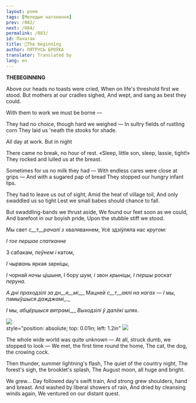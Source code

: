 ```yaml
---
layout: poem
tags: [Мелодыя натхнення]
prev: /082/
next: /084/
permalink: /083/
id: Пачатак
title: 🚧The beginning
author: ПЯТРУСЬ БРОЎКА
translator: Translated by 
lang: en
---
```



 
**THEBEGINNING**

Above our heads no toasts were cried, When on life's threshold first we stood. But mothers at our cradles sighed, And wept, and sang as best they could.

With them to work we must be borne —

They had no choice, though hard we weighed — In sultry fields of rustling corn They laid us 'neath the stooks for shade.

All day at work. But in night

There came no break, no hour of rest. «Sleep, little son, sleep, lassie, tight!» They rocked and lulled us at the breast.

Sometimes for us no milk they had — With endless cares were close at grips — And with a sugared pap of bread They stopped our hungry infant lips.

They had to leave us out of sight, Amid the heat of village toil, And only swaddled us so tight Lest we small babes should chance to fall.

But swaddling-bands we thrust aside, We found our feet soon as we could, And barefoot in our boyish pride, Upon the stubble stiff we stood.

Мы свет _с__т__рачалі з_ хваляваннем, Усё здзіўляла нас _кругом:_

_I_ _тое першае спатканне_

3 сабакам, _пеўнем і_ катом,

_I_ _чырвань_ яркая зарніцы,

_I_ чорнай _ночы_ цішыня, I бору _шум, і_ звон _крыніцы,_ _I_ _першы_ роскат _перуна._

_А дні праходзілі за дн__я__мі__,_ Мацней _с__т__аялі на нагах_ _— I_ мы, памыўшыся _дажджамі__._

_I_ мы, _абцёршыся вятрамі__,_ _Выходзілі ў далёкі_ шлях.

![](2022-%D0%9C%D1%96%D0%BD%D1%81%D0%BA-%D0%BB%D1%83%D1%87%D0%BD%D0%B0%D1%81%D1%86%D1%8C-%D0%BC%D1%96%D0%BA%D0%BE%D0%BB%D0%B0-%D0%BC%D1%8F%D1%82%D0%BB%D1%96%D1%86%D0%BA%D1%96_html_ef71bd0653e28066.jpg)  
style="position: absolute; top: 0.01in; left: 1.2in" ![](2022-%D0%9C%D1%96%D0%BD%D1%81%D0%BA-%D0%BB%D1%83%D1%87%D0%BD%D0%B0%D1%81%D1%86%D1%8C-%D0%BC%D1%96%D0%BA%D0%BE%D0%BB%D0%B0-%D0%BC%D1%8F%D1%82%D0%BB%D1%96%D1%86%D0%BA%D1%96_html_528c0c40ef3659c7.jpg)  

The whole wide world was quite unknown — At all, struck dumb, we stopped to look — We met, the first time round the home, The cat, the dog, the crowing cock.

Then thunder, summer lightning's flash, The quiet of the country night, The forest's sigh, the brooklet's splash, The August moon, all huge and bright.

We grew... Day followed day's swift train, And strong grew shoulders, hand and breast. And washed by liberal showers of rain, And dried by cleansing winds again, We ventured on our distant quest.
